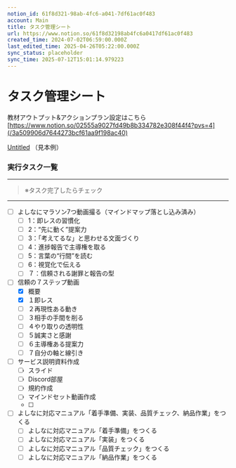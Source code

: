 ```yaml
---
notion_id: 61f8d321-98ab-4fc6-a041-7df61ac0f483
account: Main
title: タスク管理シート
url: https://www.notion.so/61f8d32198ab4fc6a0417df61ac0f483
created_time: 2024-07-02T06:59:00.000Z
last_edited_time: 2025-04-26T05:22:00.000Z
sync_status: placeholder
sync_time: 2025-07-12T15:01:14.979223
---
```

# タスク管理シート

教材アウトプット&アクションプラン設定はこちら
[https://www.notion.so/02555a9027fd49b8b334782e308f44f4?pvs=4](/3a509906d7644273bcf61aa9f198ac40)

[Untitled](https://www.notion.so/15678cf338714e1681c18187863329f2) （見本例）
### 実行タスク一覧
---
> ※タスク完了したらチェック
---
- [ ] よしなにマラソン7つ動画撮る（マインドマップ落とし込み済み）
  - [ ] 1：即レスの習慣化
  - [ ] 2：“先に動く”提案力
  - [ ] 3：「考えてるな」と思わせる文面づくり
  - [ ] 4：進捗報告で主導権を取る
  - [ ] 5：言葉の“行間”を読む
  - [ ] 6：視覚化で伝える
  - [ ] ７：信頼される謝罪と報告の型
- [ ] 信頼の７ステップ動画
  - [x] 概要
  - [x] １即レス
  - [ ] ２再現性ある動き
  - [ ] ３相手の手間を削る
  - [ ] ４やり取りの透明性
  - [ ] ５誠実さと感謝
  - [ ] ６主導権ある提案力
  - [ ] ７自分の軸と線引き
- [ ] サービス説明資料作成
  - [ ] スライド
  - [ ] Discord部屋
  - [ ] 規約作成
  - [ ] マインドセット動画作成
  - [ ] 
- [ ] よしなに対応マニュアル「着手準備、実装、品質チェック、納品作業」をつくる
  - [ ] よしなに対応マニュアル「着手準備」をつくる
  - [ ] よしなに対応マニュアル「実装」をつくる
  - [ ] よしなに対応マニュアル「品質チェック」をつくる
  - [ ] よしなに対応マニュアル「納品作業」をつくる